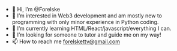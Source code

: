 - 👋 Hi, I’m @Forelske
- 👀 I’m interested in Web3 development and am mostly new to programming with only minor experience in Python coding.
- 🌱 I’m currently learning HTML/React/javascript/everything I can.
- 💞️ I’m looking for someone to tutor and guide me on my way!
- 📫 How to reach me forelskettv@gmail.com

<!---
Forelske/Forelske is a ✨ special ✨ repository because its `README.md` (this file) appears on your GitHub profile.
You can click the Preview link to take a look at your changes.
--->
